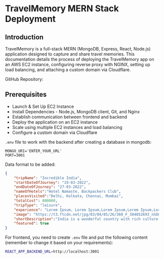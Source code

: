 # TravelMemory MERN Stack Deployment 
## Introduction

TravelMemory is a full-stack MERN (MongoDB, Express, React, Node.js) application designed to capture and share travel memories. This documentation details the process of deploying the TravelMemory app on an AWS EC2 instance, configuring reverse proxy with NGINX, setting up load balancing, and attaching a custom domain via Cloudflare.

GitHub Repository: 
## Prerequisites
 - Launch & Set Up EC2 Instance
 - Install Dependencies - Node.js, MongoDB client, Git, and Nginx
 - Establish communication between frontend and backend
 - Deploy the application on an EC2 instance
 - Scale using multiple EC2 instances and load balancing
 - Configure a custom domain via Cloudflare



`.env` file to work with the backend after creating a database in mongodb: 

```
MONGO_URI='ENTER_YOUR_URL'
PORT=3001
```

Data format to be added: 

```json
{
    "tripName": "Incredible India",
    "startDateOfJourney": "19-03-2022",
    "endDateOfJourney": "27-03-2022",
    "nameOfHotels":"Hotel Namaste, Backpackers Club",
    "placesVisited":"Delhi, Kolkata, Chennai, Mumbai",
    "totalCost": 800000,
    "tripType": "leisure",
    "experience": "Lorem Ipsum, Lorem Ipsum,Lorem Ipsum,Lorem Ipsum,Lorem Ipsum,Lorem Ipsum,Lorem Ipsum,Lorem Ipsum,Lorem Ipsum,Lorem Ipsum,Lorem Ipsum,Lorem Ipsum,Lorem Ipsum,Lorem Ipsum,Lorem Ipsum,Lorem Ipsum,Lorem Ipsum,Lorem Ipsum,Lorem Ipsum,Lorem Ipsum,Lorem Ipsum,Lorem Ipsum,Lorem Ipsum,Lorem Ipsum,Lorem Ipsum,Lorem Ipsum,Lorem Ipsum, ",
    "image": "https://t3.ftcdn.net/jpg/03/04/85/26/360_F_304852693_nSOn9KvUgafgvZ6wM0CNaULYUa7xXBkA.jpg",
    "shortDescription":"India is a wonderful country with rich culture and good people.",
    "featured": true
}
```


For frontend, you need to create `.env` file and put the following content (remember to change it based on your requirements):
```bash
REACT_APP_BACKEND_URL=http://localhost:3001
```
